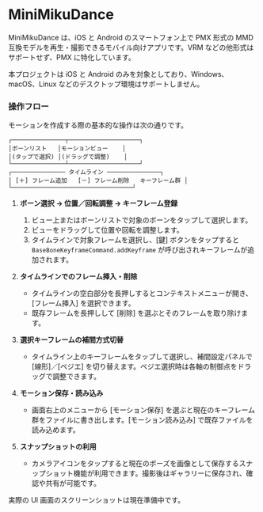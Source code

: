 # MiniMikuDance

MiniMikuDance は、iOS と Android のスマートフォン上で PMX 形式の MMD 互換モデルを再生・撮影できるモバイル向けアプリです。VRM などの他形式はサポートせず、PMX に特化しています。

本プロジェクトは iOS と Android のみを対象としており、Windows、macOS、Linux などのデスクトップ環境はサポートしません。


### 操作フロー

モーションを作成する際の基本的な操作は次の通りです。

```
┌───────────────┬────────────────────┐
│ボーンリスト   │モーションビュー    │
│(タップで選択) │(ドラッグで調整)    │
└───────────────┴────────────────────┘
┌─────────────── タイムライン ───────────────┐
│ [＋] フレーム追加   [－] フレーム削除   キーフレーム群 │
└──────────────────────────────────┘
```

1. **ボーン選択 → 位置／回転調整 → キーフレーム登録**
   1. ビュー上またはボーンリストで対象のボーンをタップして選択します。
   2. ビューをドラッグして位置や回転を調整します。
   3. タイムラインで対象フレームを選択し、\[鍵] ボタンをタップすると `BaseBoneKeyframeCommand.addKeyframe` が呼び出されキーフレームが追加されます。

2. **タイムラインでのフレーム挿入・削除**
   - タイムラインの空白部分を長押しするとコンテキストメニューが開き、\[フレーム挿入] を選択できます。
   - 既存フレームを長押しして \[削除] を選ぶとそのフレームを取り除けます。

3. **選択キーフレームの補間方式切替**
   - タイムライン上のキーフレームをタップして選択し、補間設定パネルで \[線形]／\[ベジエ] を切り替えます。ベジエ選択時は各軸の制御点をドラッグで調整できます。

4. **モーション保存・読み込み**
   - 画面右上のメニューから \[モーション保存] を選ぶと現在のキーフレーム群をファイルに書き出します。\[モーション読み込み] で既存ファイルを読み込めます。

5. **スナップショットの利用**
   - カメラアイコンをタップすると現在のポーズを画像として保存するスナップショット機能が利用できます。撮影後はギャラリーに保存され、確認や共有が可能です。

実際の UI 画面のスクリーンショットは現在準備中です。